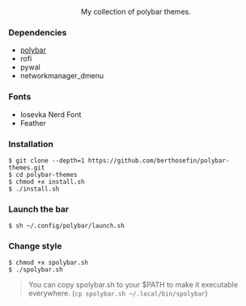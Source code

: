 <!-- Polybar Themes -->

<p align="center">My collection of polybar themes.</p>

### Dependencies

- <a href="https://github.com/jaagr/polybar">polybar</a>
- rofi
- pywal
- networkmanager_dmenu

### Fonts

- Iosevka Nerd Font
- Feather 

### Installation

```
$ git clone --depth=1 https://github.com/berthosefin/polybar-themes.git
$ cd polybar-themes
$ chmod +x install.sh
$ ./install.sh
```

### Launch the bar

```
$ sh ~/.config/polybar/launch.sh
```

### Change style
```
$ chmod +x spolybar.sh
$ ./spolybar.sh
```
> You can copy spolybar.sh to your $PATH to make it executable everywhere. (`cp spolybar.sh ~/.local/bin/spolybar`)
